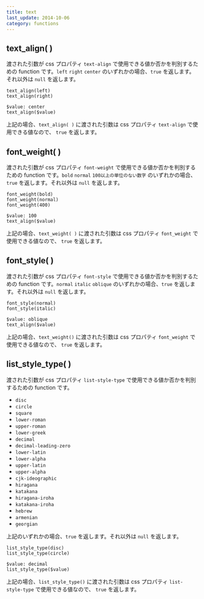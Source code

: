 ```yaml
---
title: text
last_update: 2014-10-06
category: functions
---
```


## text_align( )

渡された引数が css プロパティ `text-align` で使用できる値か否かを判別するための function です。`left` `right` `center` のいずれかの場合、`true` を返します。それ以外は `null` を返します。

```
text_align(left)
text_align(right)

$value: center
text_align($value)
```

上記の場合、`text_align( )` に渡された引数は css プロパティ `text-align` で使用できる値なので、 `true` を返します。


## font_weight( )

渡された引数が css プロパティ `font-weight` で使用できる値か否かを判別するための function です。`bold` `normal` `100以上の単位のない数字` のいずれかの場合、`true` を返します。それ以外は `null` を返します。

```
font_weight(bold)
font_weight(normal)
font_weight(400)

$value: 100
text_align($value)
```

上記の場合、`text_weight( )` に渡された引数は css プロパティ `font_weight` で使用できる値なので、 `true` を返します。


## font_style( )

渡された引数が css プロパティ `font-style` で使用できる値か否かを判別するための function です。`normal` `italic` `oblique` のいずれかの場合、`true` を返します。それ以外は `null` を返します。

```
font_style(normal)
font_style(italic)

$value: oblique
text_align($value)
```

上記の場合、`text_weight()` に渡された引数は css プロパティ `font_weight` で使用できる値なので、 `true` を返します。


## list_style_type( )

渡された引数が css プロパティ `list-style-type` で使用できる値か否かを判別するための function です。


- `disc`
- `circle`
- `square`
- `lower-roman`
- `upper-roman`
- `lower-greek`
- `decimal`
- `decimal-leading-zero`
- `lower-latin`
- `lower-alpha`
- `upper-latin`
- `upper-alpha`
- `cjk-ideographic`
- `hiragana`
- `katakana`
- `hiragana-iroha`
- `katakana-iroha`
- `hebrew`
- `armenian`
- `georgian`


上記のいずれかの場合、`true` を返します。それ以外は `null` を返します。

```
list_style_type(disc)
list_style_type(circle)

$value: decimal
list_style_type($value)
```

上記の場合、`list_style_type()` に渡された引数は css プロパティ `list-style-type` で使用できる値なので、 `true` を返します。
